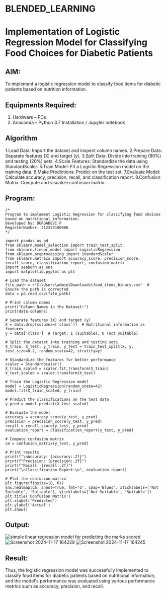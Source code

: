 # BLENDED_LEARNING
# Implementation of Logistic Regression Model for Classifying Food Choices for Diabetic Patients

## AIM:
To implement a logistic regression model to classify food items for diabetic patients based on nutrition information.

## Equipments Required:
1. Hardware – PCs
2. Anaconda – Python 3.7 Installation / Jupyter notebook

## Algorithm
1.Load Data: Import the dataset and inspect column names. 
2.Prepare Data: Separate features (X) and target (y). 
3.Split Data: Divide into training (80%) and testing (20%) sets. 
4.Scale Features: Standardize the data using StandardScaler. 
5.Train Model: Fit a Logistic Regression model on the training data. 
6.Make Predictions: Predict on the test set. 
7.Evaluate Model: Calculate accuracy, precision, recall, and classification report. 
8.Confusion Matrix: Compute and visualize confusion matrix. 

## Program:
```
/*
Program to implement Logistic Regression for classifying food choices based on nutritional information.
Developed by: DURGADEVI P
RegisterNumber: 212223100006 
*/

import pandas as pd
from sklearn.model_selection import train_test_split
from sklearn.linear_model import LogisticRegression
from sklearn.preprocessing import StandardScaler
from sklearn.metrics import accuracy_score, precision_score, recall_score, classification_report, confusion_matrix
import seaborn as sns
import matplotlib.pyplot as plt

# Load the dataset
file_path = r'C:\Users\admin\Downloads\food_items_binary.csv'  # Ensure the path is corrected
data = pd.read_csv(file_path)

# Print column names
print("Column Names in the Dataset:")
print(data.columns)

# Separate features (X) and target (y)
X = data.drop(columns=['class'])  # Nutritional information as features
y = data['class']  # Target: 1 (suitable), 0 (not suitable)

# Split the dataset into training and testing sets
X_train, X_test, y_train, y_test = train_test_split(X, y, test_size=0.2, random_state=42, stratify=y)

# Standardize the features for better performance
scaler = StandardScaler()
X_train_scaled = scaler.fit_transform(X_train)
X_test_scaled = scaler.transform(X_test)

# Train the Logistic Regression model
model = LogisticRegression(random_state=42)
model.fit(X_train_scaled, y_train)

# Predict the classifications on the test data
y_pred = model.predict(X_test_scaled)

# Evaluate the model
accuracy = accuracy_score(y_test, y_pred)
precision = precision_score(y_test, y_pred)
recall = recall_score(y_test, y_pred)
evaluation_report = classification_report(y_test, y_pred)

# Compute confusion matrix
cm = confusion_matrix(y_test, y_pred)

# Print results
print(f"\nAccuracy: {accuracy:.2f}")
print(f"Precision: {precision:.2f}")
print(f"Recall: {recall:.2f}")
print("\nClassification Report:\n", evaluation_report)

# Plot the confusion matrix
plt.figure(figsize=(8, 6))
sns.heatmap(cm, annot=True, fmt='d', cmap='Blues', xticklabels=['Not Suitable', 'Suitable'], yticklabels=['Not Suitable', 'Suitable'])
plt.title('Confusion Matrix')
plt.xlabel('Predicted')
plt.ylabel('Actual')
plt.show()
```

## Output:
![simple linear regression model for predicting the marks scored](sam.png)
![Screenshot 2024-11-17 164229](https://github.com/user-attachments/assets/1c3f09e4-5995-4571-b2d0-cfc0664958eb)
![Screenshot 2024-11-17 164245](https://github.com/user-attachments/assets/901a71e6-ac33-4301-9cc1-59b0b41a1368)


## Result:
Thus, the logistic regression model was successfully implemented to classify food items for diabetic patients based on nutritional information, and the model's performance was evaluated using various performance metrics such as accuracy, precision, and recall.

